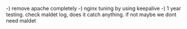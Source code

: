 -) remove apache completely
-) nginx tuning by using keepalive
-) 1 year testing. check maldet log, does it catch anything. if not maybe we dont need maldet
